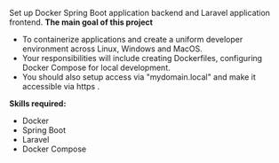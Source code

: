 Set up Docker Spring Boot application backend and Laravel application frontend. 
**The main goal of this project**
- To containerize applications and create a uniform developer environment across Linux, Windows and MacOS.
- Your responsibilities will include creating Dockerfiles, configuring Docker Compose for local development.
- You should also setup access via "mydomain.local" and make it accessible via https .

**Skills required:**
- Docker
- Spring Boot
- Laravel
- Docker Compose
